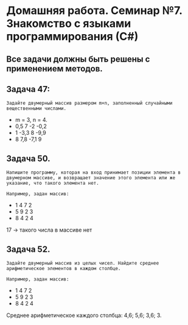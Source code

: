 # Домашняя работа. Семинар №7. Знакомство с языками программирования (С#)
## Все задачи должны быть решены с применением методов.
## Задача 47: 

    Задайте двумерный массив размером m×n, заполненный случайными вещественными числами.

* m = 3, n = 4.
* 0,5 7 -2 -0,2
* 1 -3,3 8 -9,9
* 8 7,8 -7,1 9

## Задача 50. 
    Напишите программу, которая на вход принимает позиции элемента в двумерном массиве, и возвращает значение этого элемента или же указание, что такого элемента нет.

    Например, задан массив:

* 1 4 7 2
* 5 9 2 3
* 8 4 2 4

17 -> такого числа в массиве нет

## Задача 52. 
    Задайте двумерный массив из целых чисел. Найдите среднее арифметическое элементов в каждом столбце.

    Например, задан массив:
* 1 4 7 2
* 5 9 2 3
* 8 4 2 4

Среднее арифметическое каждого столбца: 4,6; 5,6; 3,6; 3.

